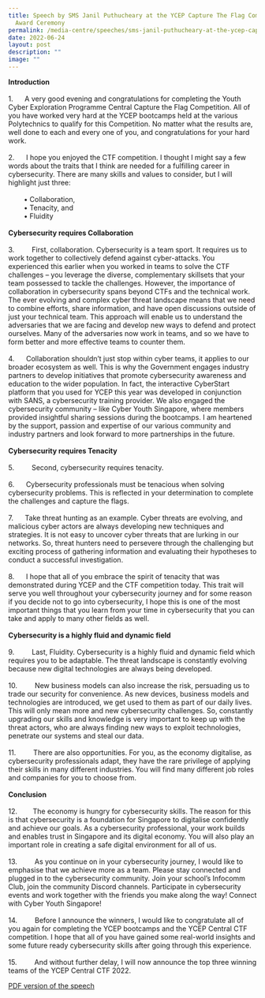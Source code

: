 ```yaml
---
title: Speech by SMS Janil Puthucheary at the YCEP Capture The Flag Competition
  Award Ceremony
permalink: /media-centre/speeches/sms-janil-puthucheary-at-the-ycep-capture-the-flag-competition-award-ceremony/
date: 2022-06-24
layout: post
description: ""
image: ""
---
```

<p><strong>Introduction</strong><br>
<br>
1.<span style="white-space: pre;">		</span>A very good evening and congratulations for completing the Youth Cyber Exploration Programme Central Capture the Flag Competition. All of you have worked very hard at the YCEP bootcamps held at the various Polytechnics to qualify for this Competition. No matter what the results are, well done to each and every one of you, and congratulations for your hard work.<br>
<br>
2.<span style="white-space: pre;">		</span>I hope you enjoyed the CTF competition. I thought I might say a few words about the traits that I think are needed for a fulfilling career in cybersecurity. There are many skills and values to consider, but I will highlight just three:<br>
<br>
<span style="white-space: pre;">		</span>• Collaboration,<br>
<span style="white-space: pre;">		</span>• Tenacity, and<br>
<span style="white-space: pre;">		</span>• Fluidity<br>
<br>
<strong>Cybersecurity requires Collaboration<br>
<br>
</strong>3.<span style="white-space: pre;"> 		</span>First, collaboration. Cybersecurity is a team sport. It requires us to work together to collectively defend against cyber-attacks. You experienced this earlier when you worked in teams to solve the CTF challenges – you leverage the diverse, complementary skillsets that your team possessed to tackle the challenges. However, the importance of collaboration in cybersecurity spans beyond CTFs and the technical work. The ever evolving and complex cyber threat landscape means that we need to combine efforts, share information, and have open discussions outside of just your technical team. This approach will enable us to understand the adversaries that we are facing and develop new ways to defend and protect ourselves. Many of the adversaries now work in teams, and so we have to form better and more effective teams to counter them.<br>
<br>
4.<span style="white-space: pre;"> 		</span>Collaboration shouldn’t just stop within cyber teams, it applies to our broader ecosystem as well. This is why the Government engages industry partners to develop initiatives that promote cybersecurity awareness and education to the wider population. In fact, the interactive CyberStart platform that you used for YCEP this year was developed in conjunction with SANS, a cybersecurity training provider. We also engaged the cybersecurity community – like Cyber Youth Singapore, where members provided insightful sharing sessions during the bootcamps. I am heartened by the support, passion and expertise of our various community and industry partners and look forward to more partnerships in the future.<br>
<br>
<strong>Cybersecurity requires Tenacity<br>
<br>
</strong>5.<span style="white-space: pre;"> 		</span>Second, cybersecurity requires tenacity.<br>
<br>
6.<span style="white-space: pre;"> 		</span>Cybersecurity professionals must be tenacious when solving cybersecurity problems. This is reflected in your determination to complete the challenges and capture the flags.<br>
<br>
7.<span style="white-space: pre;"> 		</span>Take threat hunting as an example. Cyber threats are evolving, and malicious cyber actors are always developing new techniques and strategies. It is not easy to uncover cyber threats that are lurking in our networks. So, threat hunters need to persevere through the challenging but exciting process of gathering information and evaluating their hypotheses to conduct a successful investigation.<br>
<br>
8.<span style="white-space: pre;">		</span>I hope that all of you embrace the spirit of tenacity that was demonstrated during YCEP and the CTF competition today. This trait will serve you well throughout your cybersecurity journey and for some reason if you decide not to go into cybersecurity, I hope this is one of the most important things that you learn from your time in cybersecurity that you can take and apply to many other fields as well.<br>
<br>
<strong>Cybersecurity is a highly fluid and dynamic field<br>
<br>
</strong>9.<span style="white-space: pre;"> 		</span>Last, Fluidity. Cybersecurity is a highly fluid and dynamic field which requires you to be adaptable. The threat landscape is constantly evolving because new digital technologies are always being developed.<br>
<br>
10.<span style="white-space: pre;"> 		</span>New business models can also increase the risk, persuading us to trade our security for convenience. As new devices, business models and technologies are introduced, we get used to them as part of our daily lives. This will only mean more and new cybersecurity challenges. So, constantly upgrading our skills and knowledge is very important to keep up with the threat actors, who are always finding new ways to exploit technologies, penetrate our systems and steal our data.<br>
<br>
11.<span style="white-space: pre;"> 		</span>There are also opportunities. For you, as the economy digitalise, as cybersecurity professionals adapt, they have the rare privilege of applying their skills in many different industries. You will find many different job roles and companies for you to choose from.&nbsp;<br>
<br>
<strong>Conclusion<br>
<br>
</strong>12.<span style="white-space: pre;"> 		</span>The economy is hungry for cybersecurity skills. The reason for this is that cybersecurity is a foundation for Singapore to digitalise confidently and achieve our goals. As a cybersecurity professional, your work builds and enables trust in Singapore and its digital economy. You will also play an important role in creating a safe digital environment for all of us.<br>
<br>
13.<span style="white-space: pre;"> 		</span>As you continue on in your cybersecurity journey, I would like to emphasise that we achieve more as a team. Please stay connected and plugged in to the cybersecurity community. Join your school’s Infocomm Club, join the community Discord channels. Participate in cybersecurity events and work together with the friends you make along the way! Connect with Cyber Youth Singapore!<br>
<br>
14.<span style="white-space: pre;"> 		</span>Before I announce the winners, I would like to congratulate all of you again for completing the YCEP bootcamps and the YCEP Central CTF competition. I hope that all of you have gained some real-world insights and some future ready cybersecurity skills after going through this experience.<br>
<br>
15.<span style="white-space: pre;"> 		</span>And without further delay, I will now announce the top three winning teams of the YCEP Central CTF 2022.</p>

[PDF version of the speech](/files/Speeches%202022/transcript%20of%20speech%20by%20sms%20janil%20puthucheary%20at%20the%20virtual%20ycep%20cctf%20event%20on%2024%20jun.pdf)


